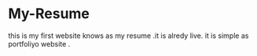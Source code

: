 # My-Resume 
this is my first website knows as my resume .it is alredy live.
it is simple as portfoliyo website .
